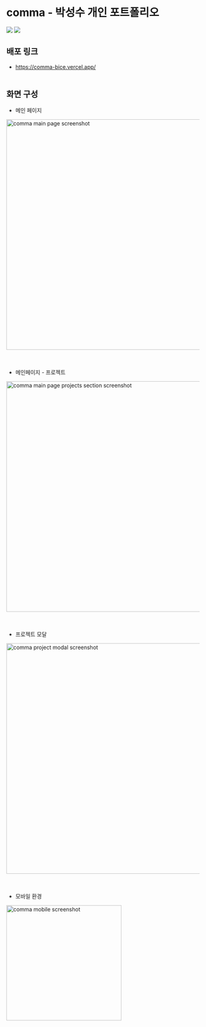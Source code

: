 # comma - 박성수 개인 포트폴리오

<div>
  <img src="https://img.shields.io/badge/Next.js-000000?style=for-the-badge&logo=nextdotjs&logoColor=white">
  <img src="https://img.shields.io/badge/typescript-3178C6?style=for-the-badge&logo=typescript&logoColor=white">
</div>


## 배포 링크
- https://comma-bice.vercel.app/
<br><br>

## 화면 구성

- 메인 페이지

<img alt="comma main page screenshot" src="https://raw.githubusercontent.com/ghida5130/image-assets/refs/heads/main/comma/projects/comma/comma_1.webp" width="600" />
<br><br><br>

- 메인페이지 - 프로젝트

<img alt="comma main page projects section screenshot" src="https://raw.githubusercontent.com/ghida5130/image-assets/refs/heads/main/comma/projects/comma/comma_2.webp" width="600" />
<br><br><br>

- 프로젝트 모달

<img alt="comma project modal screenshot" src="https://raw.githubusercontent.com/ghida5130/image-assets/refs/heads/main/comma/projects/comma/comma_3.webp" width="600" />
<br><br><br>

- 모바일 환경

<img alt="comma mobile screenshot" src="https://raw.githubusercontent.com/ghida5130/image-assets/refs/heads/main/comma/projects/comma/comma_4.webp" width="300" />

